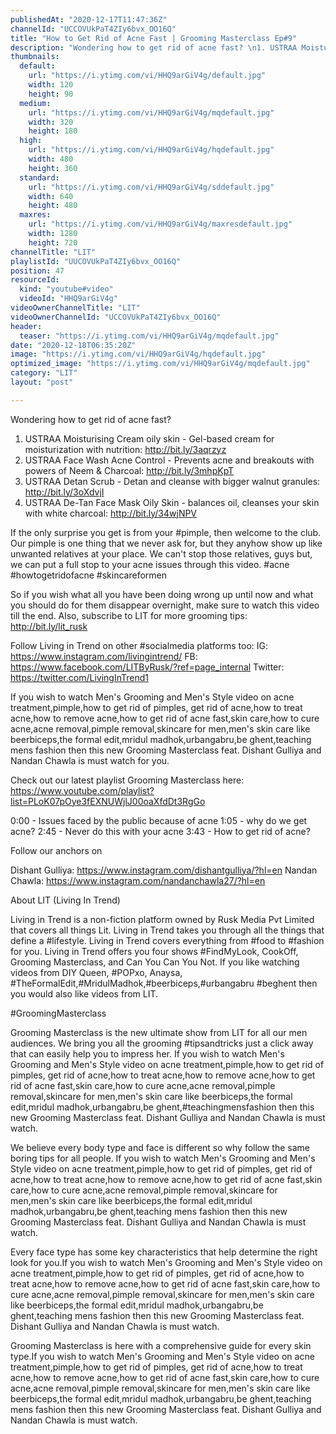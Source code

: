 ```yaml
---
publishedAt: "2020-12-17T11:47:36Z"
channelId: "UCCOVUkPaT4ZIy6bvx_OO16Q"
title: "How to Get Rid of Acne Fast | Grooming Masterclass Ep#9"
description: "Wondering how to get rid of acne fast? \n1. USTRAA Moisturising Cream oily skin - Gel-based cream for moisturization with nutrition: http://bit.ly/3aqrzyz\n2. USTRAA Face Wash Acne Control - Prevents acne and breakouts with powers of Neem & Charcoal: http://bit.ly/3mhpKpT\n3. USTRAA Detan Scrub - Detan and cleanse with bigger walnut granules: http://bit.ly/3oXdvjI\n4. USTRAA De-Tan Face Mask Oily Skin - balances oil, cleanses your skin with white charcoal: http://bit.ly/34wjNPV\n\nIf the only surprise you get is from your #pimple, then welcome to the club. Our pimple is one thing that we never ask for, but they anyhow show up like unwanted relatives at your place. We can't stop those relatives, guys but, we can put a full stop to your acne issues through this video. #acne #howtogetridofacne #skincareformen\n\nSo if you wish what all you have been doing wrong up until now and what you should do for them disappear overnight, make sure to watch this video till the end. Also, subscribe to LIT for more grooming tips: http://bit.ly/lit_rusk\n\nFollow Living in Trend on other #socialmedia platforms too:\nIG: https://www.instagram.com/livingintrend/\nFB: https://www.facebook.com/LITByRusk/?ref=page_internal \nTwitter: https://twitter.com/LivingInTrend1\n\nIf you wish to watch Men's Grooming and Men's Style video on acne treatment,pimple,how to get rid of pimples, get rid of acne,how to treat acne,how to remove acne,how to get rid of acne fast,skin care,how to cure acne,acne removal,pimple removal,skincare for men,men's skin care like beerbiceps,the formal edit,mridul madhok,urbangabru,be ghent,teaching mens fashion then this new Grooming Masterclass feat. Dishant Gulliya and Nandan Chawla is must watch for you.\n\nCheck out our latest playlist Grooming Masterclass here: https://www.youtube.com/playlist?list=PLoK07pOye3fEXNUWjlJ00oaXfdDt3RgGo\n\n0:00 - Issues faced by the public because of acne\n1:05 - why do we get acne?\n2:45 - Never do this with your acne\n3:43 - How to get rid of acne?\n\nFollow our anchors on\n\nDishant Gulliya: https://www.instagram.com/dishantgulliya/?hl=en\nNandan Chawla: https://www.instagram.com/nandanchawla27/?hl=en\n\n\nAbout LIT (Living In Trend)\n\nLiving in Trend is a non-fiction platform owned by Rusk Media Pvt Limited that covers all things Lit. Living in Trend takes you through all the things that define a #lifestyle. Living in Trend covers everything from #food to #fashion for you. Living in Trend offers you four shows #FindMyLook, CookOff, Grooming Masterclass, and Can You Can You Not. If you like watching videos from DIY Queen, #POPxo, Anaysa, #TheFormalEdit,#MridulMadhok,#beerbiceps,#urbangabru #beghent then you would also like videos from LIT. \n\n#GroomingMasterclass\n\nGrooming Masterclass is the new ultimate show from LIT for all our men audiences. We bring you all the grooming #tipsandtricks just a click away that can easily help you to impress her. If you wish to watch Men's Grooming and Men's Style video on acne treatment,pimple,how to get rid of pimples, get rid of acne,how to treat acne,how to remove acne,how to get rid of acne fast,skin care,how to cure acne,acne removal,pimple removal,skincare for men,men's skin care like beerbiceps,the formal edit,mridul madhok,urbangabru,be ghent,#teachingmensfashion then this new Grooming Masterclass feat. Dishant Gulliya and Nandan Chawla is must watch.\n\nWe believe every body type and face is different so why follow the same boring tips for all people. If you wish to watch Men's Grooming and Men's Style video on acne treatment,pimple,how to get rid of pimples, get rid of acne,how to treat acne,how to remove acne,how to get rid of acne fast,skin care,how to cure acne,acne removal,pimple removal,skincare for men,men's skin care like beerbiceps,the formal edit,mridul madhok,urbangabru,be ghent,teaching mens fashion then this new Grooming Masterclass feat. Dishant Gulliya and Nandan Chawla is must watch.\n\nEvery face type has some key characteristics that help determine the right look for you.If you wish to watch Men's Grooming and Men's Style video on acne treatment,pimple,how to get rid of pimples, get rid of acne,how to treat acne,how to remove acne,how to get rid of acne fast,skin care,how to cure acne,acne removal,pimple removal,skincare for men,men's skin care like beerbiceps,the formal edit,mridul madhok,urbangabru,be ghent,teaching mens fashion then this new Grooming Masterclass feat. Dishant Gulliya and Nandan Chawla is must watch.\n\nGrooming Masterclass is here with a comprehensive guide for every skin type.If you wish to watch Men's Grooming and Men's Style video on acne treatment,pimple,how to get rid of pimples, get rid of acne,how to treat acne,how to remove acne,how to get rid of acne fast,skin care,how to cure acne,acne removal,pimple removal,skincare for men,men's skin care like beerbiceps,the formal edit,mridul madhok,urbangabru,be ghent,teaching mens fashion then this new Grooming Masterclass feat. Dishant Gulliya and Nandan Chawla is must watch."
thumbnails:
  default:
    url: "https://i.ytimg.com/vi/HHQ9arGiV4g/default.jpg"
    width: 120
    height: 90
  medium:
    url: "https://i.ytimg.com/vi/HHQ9arGiV4g/mqdefault.jpg"
    width: 320
    height: 180
  high:
    url: "https://i.ytimg.com/vi/HHQ9arGiV4g/hqdefault.jpg"
    width: 480
    height: 360
  standard:
    url: "https://i.ytimg.com/vi/HHQ9arGiV4g/sddefault.jpg"
    width: 640
    height: 480
  maxres:
    url: "https://i.ytimg.com/vi/HHQ9arGiV4g/maxresdefault.jpg"
    width: 1280
    height: 720
channelTitle: "LIT"
playlistId: "UUCOVUkPaT4ZIy6bvx_OO16Q"
position: 47
resourceId:
  kind: "youtube#video"
  videoId: "HHQ9arGiV4g"
videoOwnerChannelTitle: "LIT"
videoOwnerChannelId: "UCCOVUkPaT4ZIy6bvx_OO16Q"
header:
  teaser: "https://i.ytimg.com/vi/HHQ9arGiV4g/mqdefault.jpg"
date: "2020-12-18T06:35:20Z"
image: "https://i.ytimg.com/vi/HHQ9arGiV4g/hqdefault.jpg"
optimized_image: "https://i.ytimg.com/vi/HHQ9arGiV4g/mqdefault.jpg"
category: "LIT"
layout: "post"

---
```

Wondering how to get rid of acne fast? 
1. USTRAA Moisturising Cream oily skin - Gel-based cream for moisturization with nutrition: http://bit.ly/3aqrzyz
2. USTRAA Face Wash Acne Control - Prevents acne and breakouts with powers of Neem & Charcoal: http://bit.ly/3mhpKpT
3. USTRAA Detan Scrub - Detan and cleanse with bigger walnut granules: http://bit.ly/3oXdvjI
4. USTRAA De-Tan Face Mask Oily Skin - balances oil, cleanses your skin with white charcoal: http://bit.ly/34wjNPV

If the only surprise you get is from your #pimple, then welcome to the club. Our pimple is one thing that we never ask for, but they anyhow show up like unwanted relatives at your place. We can't stop those relatives, guys but, we can put a full stop to your acne issues through this video. #acne #howtogetridofacne #skincareformen

So if you wish what all you have been doing wrong up until now and what you should do for them disappear overnight, make sure to watch this video till the end. Also, subscribe to LIT for more grooming tips: http://bit.ly/lit_rusk

Follow Living in Trend on other #socialmedia platforms too:
IG: https://www.instagram.com/livingintrend/
FB: https://www.facebook.com/LITByRusk/?ref=page_internal 
Twitter: https://twitter.com/LivingInTrend1

If you wish to watch Men's Grooming and Men's Style video on acne treatment,pimple,how to get rid of pimples, get rid of acne,how to treat acne,how to remove acne,how to get rid of acne fast,skin care,how to cure acne,acne removal,pimple removal,skincare for men,men's skin care like beerbiceps,the formal edit,mridul madhok,urbangabru,be ghent,teaching mens fashion then this new Grooming Masterclass feat. Dishant Gulliya and Nandan Chawla is must watch for you.

Check out our latest playlist Grooming Masterclass here: https://www.youtube.com/playlist?list=PLoK07pOye3fEXNUWjlJ00oaXfdDt3RgGo

0:00 - Issues faced by the public because of acne
1:05 - why do we get acne?
2:45 - Never do this with your acne
3:43 - How to get rid of acne?

Follow our anchors on

Dishant Gulliya: https://www.instagram.com/dishantgulliya/?hl=en
Nandan Chawla: https://www.instagram.com/nandanchawla27/?hl=en


About LIT (Living In Trend)

Living in Trend is a non-fiction platform owned by Rusk Media Pvt Limited that covers all things Lit. Living in Trend takes you through all the things that define a #lifestyle. Living in Trend covers everything from #food to #fashion for you. Living in Trend offers you four shows #FindMyLook, CookOff, Grooming Masterclass, and Can You Can You Not. If you like watching videos from DIY Queen, #POPxo, Anaysa, #TheFormalEdit,#MridulMadhok,#beerbiceps,#urbangabru #beghent then you would also like videos from LIT. 

#GroomingMasterclass

Grooming Masterclass is the new ultimate show from LIT for all our men audiences. We bring you all the grooming #tipsandtricks just a click away that can easily help you to impress her. If you wish to watch Men's Grooming and Men's Style video on acne treatment,pimple,how to get rid of pimples, get rid of acne,how to treat acne,how to remove acne,how to get rid of acne fast,skin care,how to cure acne,acne removal,pimple removal,skincare for men,men's skin care like beerbiceps,the formal edit,mridul madhok,urbangabru,be ghent,#teachingmensfashion then this new Grooming Masterclass feat. Dishant Gulliya and Nandan Chawla is must watch.

We believe every body type and face is different so why follow the same boring tips for all people. If you wish to watch Men's Grooming and Men's Style video on acne treatment,pimple,how to get rid of pimples, get rid of acne,how to treat acne,how to remove acne,how to get rid of acne fast,skin care,how to cure acne,acne removal,pimple removal,skincare for men,men's skin care like beerbiceps,the formal edit,mridul madhok,urbangabru,be ghent,teaching mens fashion then this new Grooming Masterclass feat. Dishant Gulliya and Nandan Chawla is must watch.

Every face type has some key characteristics that help determine the right look for you.If you wish to watch Men's Grooming and Men's Style video on acne treatment,pimple,how to get rid of pimples, get rid of acne,how to treat acne,how to remove acne,how to get rid of acne fast,skin care,how to cure acne,acne removal,pimple removal,skincare for men,men's skin care like beerbiceps,the formal edit,mridul madhok,urbangabru,be ghent,teaching mens fashion then this new Grooming Masterclass feat. Dishant Gulliya and Nandan Chawla is must watch.

Grooming Masterclass is here with a comprehensive guide for every skin type.If you wish to watch Men's Grooming and Men's Style video on acne treatment,pimple,how to get rid of pimples, get rid of acne,how to treat acne,how to remove acne,how to get rid of acne fast,skin care,how to cure acne,acne removal,pimple removal,skincare for men,men's skin care like beerbiceps,the formal edit,mridul madhok,urbangabru,be ghent,teaching mens fashion then this new Grooming Masterclass feat. Dishant Gulliya and Nandan Chawla is must watch.